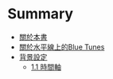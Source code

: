 # Summary

* [關於本書](README.md)
* [關於水平線上的Blue Tunes](about.md)
* [背景設定](background.md)
   * [1.1 時間軸](timeline.md)

